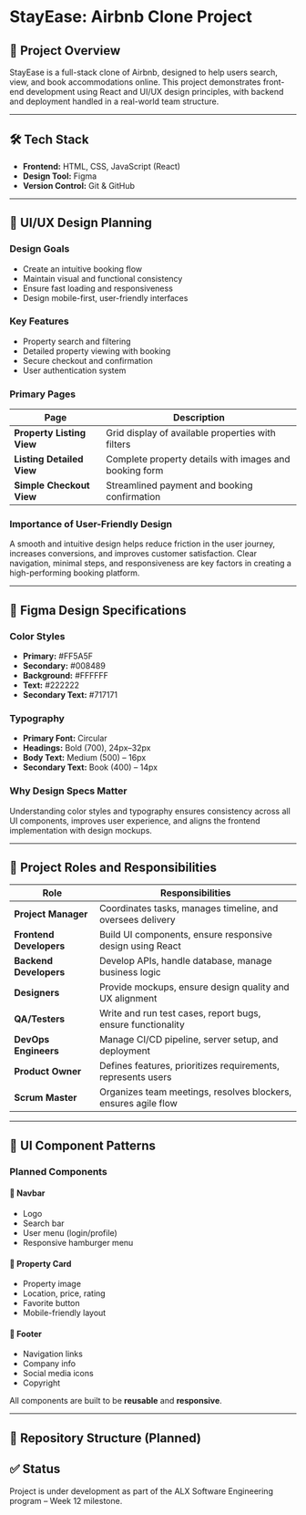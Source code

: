 # StayEase: Airbnb Clone Project

## 📌 Project Overview

StayEase is a full-stack clone of Airbnb, designed to help users search, view, and book accommodations online. This project demonstrates front-end development using React and UI/UX design principles, with backend and deployment handled in a real-world team structure.

---

## 🛠️ Tech Stack

- **Frontend:** HTML, CSS, JavaScript (React)
- **Design Tool:** Figma
- **Version Control:** Git & GitHub

---

## 🎯 UI/UX Design Planning

### Design Goals

- Create an intuitive booking flow
- Maintain visual and functional consistency
- Ensure fast loading and responsiveness
- Design mobile-first, user-friendly interfaces

### Key Features

- Property search and filtering
- Detailed property viewing with booking
- Secure checkout and confirmation
- User authentication system

### Primary Pages

| Page | Description |
|------|-------------|
| **Property Listing View** | Grid display of available properties with filters |
| **Listing Detailed View** | Complete property details with images and booking form |
| **Simple Checkout View** | Streamlined payment and booking confirmation |

### Importance of User-Friendly Design

A smooth and intuitive design helps reduce friction in the user journey, increases conversions, and improves customer satisfaction. Clear navigation, minimal steps, and responsiveness are key factors in creating a high-performing booking platform.

---

## 🎨 Figma Design Specifications

### Color Styles

- **Primary:** #FF5A5F  
- **Secondary:** #008489  
- **Background:** #FFFFFF  
- **Text:** #222222  
- **Secondary Text:** #717171

### Typography

- **Primary Font:** Circular  
- **Headings:** Bold (700), 24px–32px  
- **Body Text:** Medium (500) – 16px  
- **Secondary Text:** Book (400) – 14px

### Why Design Specs Matter

Understanding color styles and typography ensures consistency across all UI components, improves user experience, and aligns the frontend implementation with design mockups.

---

## 👥 Project Roles and Responsibilities

| Role | Responsibilities |
|------|------------------|
| **Project Manager** | Coordinates tasks, manages timeline, and oversees delivery |
| **Frontend Developers** | Build UI components, ensure responsive design using React |
| **Backend Developers** | Develop APIs, handle database, manage business logic |
| **Designers** | Provide mockups, ensure design quality and UX alignment |
| **QA/Testers** | Write and run test cases, report bugs, ensure functionality |
| **DevOps Engineers** | Manage CI/CD pipeline, server setup, and deployment |
| **Product Owner** | Defines features, prioritizes requirements, represents users |
| **Scrum Master** | Organizes team meetings, resolves blockers, ensures agile flow |

---

## 🧩 UI Component Patterns

### Planned Components

#### 🔹 Navbar
- Logo
- Search bar
- User menu (login/profile)
- Responsive hamburger menu

#### 🔹 Property Card
- Property image
- Location, price, rating
- Favorite button
- Mobile-friendly layout

#### 🔹 Footer
- Navigation links
- Company info
- Social media icons
- Copyright

All components are built to be **reusable** and **responsive**.

---

## 📁 Repository Structure (Planned)
## ✅ Status

Project is under development as part of the ALX Software Engineering program – Week 12 milestone.
